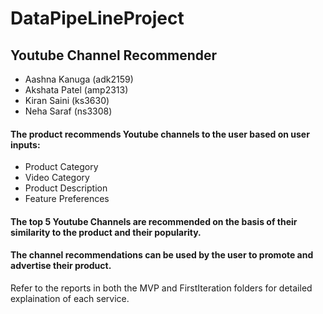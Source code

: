# DataPipeLineProject

## Youtube Channel Recommender
- Aashna Kanuga (adk2159)
- Akshata Patel (amp2313)
- Kiran Saini (ks3630)
- Neha Saraf (ns3308)

#### The product recommends Youtube channels to the user based on user inputs: 
- Product Category
- Video Category
- Product Description
- Feature Preferences

#### The top 5 Youtube Channels are recommended on the basis of their similarity to the product and their popularity.
#### The channel recommendations can be used by the user to promote and advertise their product.

Refer to the reports in both the MVP and FirstIteration folders for detailed explaination of each service.

